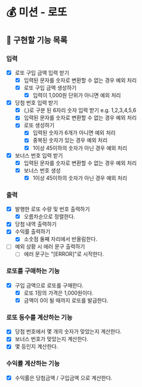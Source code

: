 # 💰 미션 - 로또

## 🎯 구현할 기능 목록

### 입력

- [x] 로또 구입 금액 입력 받기
    - [x] 입력된 문자를 숫자로 변환할 수 없는 경우 예외 처리
    - [x] 로또 구입 금액 생성하기
        - [x] 입력이 1,000원 단위가 아니면 예외 처리
- [x] 당첨 번호 입력 받기
    - [x] (,)로 구분 된 6자리 숫자 입력 받기 e.g. 1,2,3,4,5,6
    - [x] 입력된 문자를 숫자로 변환할 수 없는 경우 예외 처리
    - [x] 로또 생성하기
        - [x] 입력된 숫자가 6개가 아니면 예외 처리
        - [x] 중복된 숫자가 있는 경우 예외 처리
        - [x] 1이상 45이하의 숫자가 아닌 경우 예외 처리
- [x] 보너스 번호 입력 받기
    - [x] 입력된 문자를 숫자로 변환할 수 없는 경우 예외 처리
    - [x] 보너스 번호 생성
        - [x] 1이상 45이하의 숫자가 아닌 경우 예외 처리

### 출력

- [x] 발행한 로또 수량 및 번호 출력하기
    - [x] 오름차순으로 정렬한다.
- [x] 당첨 내역 출력하기
- [x] 수익률 출력하기
    - [x] 소숫점 둘째 자리에서 반올림한다.
- [ ] 예외 상황 시 에러 문구 출력하기
    - [ ] 에러 문구는 "[ERROR]"로 시작한다.

### 로또를 구매하는 기능

- [x] 구입 금액으로 로또를 구매한다.
    - [x] 로또 1장의 가격은 1,000원이다.
    - [x] 금액이 0이 될 때까지 로또를 발급한다.

### 로또 등수를 계산하는 기능

- [x] 당첨 번호에서 몇 개의 숫자가 맞았는지 계산한다.
- [x] 보너스 번호가 맞았는지 계산한다.
- [x] 몇 등인지 계산한다.

### 수익률 계산하는 기능

- [x] 수익률은 당첨금액 / 구입금액 으로 계산한다.
